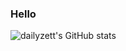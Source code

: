 ### Hello
 
![dailyzett's GitHub stats](https://github-readme-stats.vercel.app/api?username=dailyzett&hide=contribs,prs)
